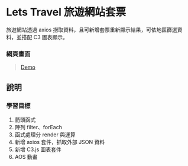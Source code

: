 # Lets Travel 旅遊網站套票

旅遊網站透過 axios 撈取資料，且可新增套票重新顯示結果，可依地區篩選資料，並搭配 C3 圖表顯示。

### 網頁畫面

> [Demo](https://kumashow.github.io/Lets_Travel/)

## 說明

### 學習目標

1. 箭頭函式
2. 陣列 filter、forEach
3. 函式處理分 render 與運算
4. 新增 axios 套件，抓取外部 JSON 資料
5. 新增 C3.js 圖表套件
6. AOS 動畫

